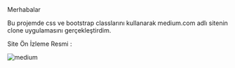 ## 

Merhabalar

Bu projemde css ve bootstrap classlarını kullanarak medium.com adlı sitenin clone uygulamasını gerçekleştirdim.

Site Ön İzleme Resmi : 

![medium](https://user-images.githubusercontent.com/43342664/160381694-1a811a27-665b-421a-8d28-080bb439e387.png)

##
